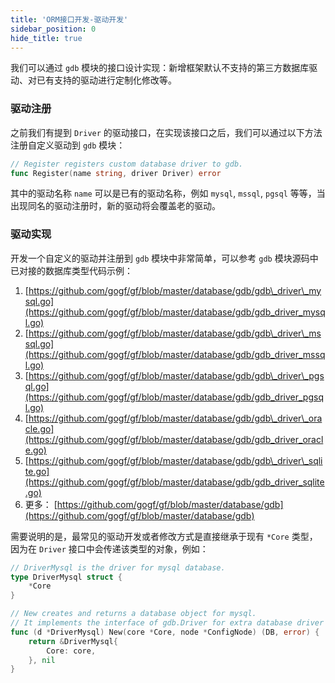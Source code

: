 ```yaml
---
title: 'ORM接口开发-驱动开发'
sidebar_position: 0
hide_title: true
---
```


我们可以通过 `gdb` 模块的接口设计实现：新增框架默认不支持的第三方数据库驱动、对已有支持的驱动进行定制化修改等。

### 驱动注册

之前我们有提到 `Driver` 的驱动接口，在实现该接口之后，我们可以通过以下方法注册自定义驱动到 `gdb` 模块：

```go
// Register registers custom database driver to gdb.
func Register(name string, driver Driver) error

```

其中的驱动名称 `name` 可以是已有的驱动名称，例如 `mysql`, `mssql`, `pgsql` 等等，当出现同名的驱动注册时，新的驱动将会覆盖老的驱动。

### 驱动实现

开发一个自定义的驱动并注册到 `gdb` 模块中非常简单，可以参考 `gdb` 模块源码中已对接的数据库类型代码示例：

1. [https://github.com/gogf/gf/blob/master/database/gdb/gdb\_driver\_mysql.go](https://github.com/gogf/gf/blob/master/database/gdb/gdb_driver_mysql.go)
2. [https://github.com/gogf/gf/blob/master/database/gdb/gdb\_driver\_mssql.go](https://github.com/gogf/gf/blob/master/database/gdb/gdb_driver_mssql.go)
3. [https://github.com/gogf/gf/blob/master/database/gdb/gdb\_driver\_pgsql.go](https://github.com/gogf/gf/blob/master/database/gdb/gdb_driver_pgsql.go)
4. [https://github.com/gogf/gf/blob/master/database/gdb/gdb\_driver\_oracle.go](https://github.com/gogf/gf/blob/master/database/gdb/gdb_driver_oracle.go)
5. [https://github.com/gogf/gf/blob/master/database/gdb/gdb\_driver\_sqlite.go](https://github.com/gogf/gf/blob/master/database/gdb/gdb_driver_sqlite.go)
6. 更多： [https://github.com/gogf/gf/blob/master/database/gdb](https://github.com/gogf/gf/blob/master/database/gdb)

需要说明的是，最常见的驱动开发或者修改方式是直接继承于现有 `*Core` 类型，因为在 `Driver` 接口中会传递该类型的对象，例如：

```go
// DriverMysql is the driver for mysql database.
type DriverMysql struct {
	*Core
}

// New creates and returns a database object for mysql.
// It implements the interface of gdb.Driver for extra database driver installation.
func (d *DriverMysql) New(core *Core, node *ConfigNode) (DB, error) {
	return &DriverMysql{
		Core: core,
	}, nil
}

```
